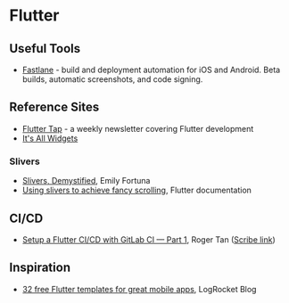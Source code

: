 # Flutter

## Useful Tools

- [Fastlane](https://fastlane.tools/) - build and deployment automation for iOS
  and Android. Beta builds, automatic screenshots, and code signing.

## Reference Sites

- [Flutter Tap](https://fluttertap.com/?utm_source=wiki.brianturchyn.net) - a
  weekly newsletter covering Flutter development
- [It's All Widgets](https://itsallwidgets.com/)

### Slivers

- [Slivers,
  Demystified](https://scribe.rip/flutter/slivers-demystified-6ff68ab0296f),
  Emily Fortuna
- [Using slivers to achieve fancy
  scrolling](https://docs.flutter.dev/development/ui/advanced/slivers), Flutter
  documentation

## CI/CD

- [Setup a Flutter CI/CD with GitLab CI — Part
  1](https://medium.com/kinandcartacreated/setup-a-flutter-ci-cd-with-gitlab-ci-part-1-8d40b7a3b3dc),
  Roger Tan ([Scribe
  link](https://scribe.rip/kinandcartacreated/setup-a-flutter-ci-cd-with-gitlab-ci-part-1-8d40b7a3b3dc))

## Inspiration

- [32 free Flutter templates for great mobile
  apps](https://blog.logrocket.com/32-free-flutter-templates-mobile-apps/?utm_source=wiki.brianturchyn.net),
  LogRocket Blog
